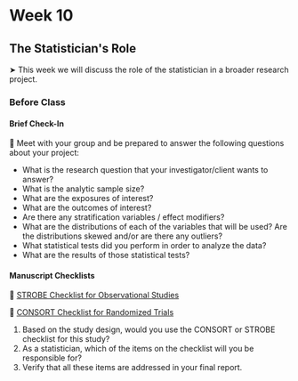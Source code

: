 # Week 10

##  The Statistician's Role

&#x27A4; This week we will discuss the role of the statistician in a broader research project.

### Before Class

#### Brief Check-In

👥 Meet with your group and be prepared to answer the following questions about your project:

* What is the research question that your investigator/client wants to answer?
* What is the analytic sample size?
* What are the exposures of interest?
* What are the outcomes of interest?
* Are there any stratification variables / effect modifiers?
* What are the distributions of each of the variables that will be used? Are the distributions skewed and/or are there any outliers?
* What statistical tests did you perform in order to analyze the data?
* What are the results of those statistical tests?

#### Manuscript Checklists

📖 [STROBE Checklist for Observational Studies](https://www.equator-network.org/reporting-guidelines/strobe/)<br /> 
 
📖 [CONSORT Checklist for Randomized Trials](https://www.equator-network.org/reporting-guidelines/consort/) 

1. Based on the study design, would you use the CONSORT or STROBE checklist for this study?
1. As a statistician, which of the items on the checklist will you be responsible for?
1. Verify that all these items are addressed in your final report.